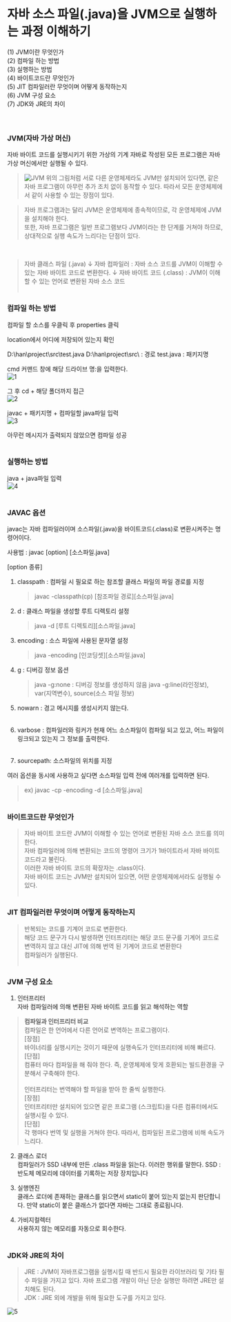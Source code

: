 # 자바 소스 파일(.java)을 JVM으로 실행하는 과정 이해하기

(1) JVM이란 무엇인가<br>
(2) 컴파일 하는 방법<br>
(3) 실행하는 방법<br>
(4) 바이트코드란 무엇인가<br>
(5) JIT 컴파일러란 무엇이며 어떻게 동작하는지<br>
(6) JVM 구성 요소<br>
(7) JDK와 JRE의 차이
<br><br><br>

### JVM(자바 가상 머신)

자바 바이트 코드를 실행시키기 위한 가상의 기계
자바로 작성된 모든 프로그램은 자바 가상 머신에서만 실행될 수 있다.

> ![JVM](https://user-images.githubusercontent.com/66400531/115671407-6f680d00-a385-11eb-83c6-edd39ed4df4e.PNG)
> 위의 그림처럼 서로 다른 운영체제라도 JVM만 설치되어 있다면, 같은 자바 프로그램이 아무런 추가 조치 없이 동작할 수 있다. 따라서 모든 운영체제에서 같이 사용할 수 있는 장점이 있다.

> 자바 프로그램과는 달리 JVM은 운영체제에 종속적이므로, 각 운영체제에 JVM을 설치해야 한다.<br> 또한, 자바 프로그램은 일반 프로그램보다 JVM이라는 한 단계를 거쳐야 하므로, 상대적으로 실행 속도가 느리다는 단점이 있다.

<br>

> 자바 클래스 파일 (.java)
> ↓
> 자바 컴파일러 : 자바 소스 코드를 JVM이 이해할 수 있는 자바 바이트 코드로 변환한다.
> ↓
> 자바 바이트 코드 (.class) : JVM이 이해할 수 있는 언어로 변환된 자바 소스 코드
> <br><br>

### 컴파일 하는 방법

컴파일 할 소스를 우클릭 후 properties 클릭

location에서 어디에 저장되어 있는지 확인

D:\han\project\src\test.java
D:\han\project\src\ : 경로
test.java : 패키지명

cmd 커맨드 창에 해당 드라이브 명:을 입력한다.<br>
![1](https://user-images.githubusercontent.com/66400531/115671213-3cbe1480-a385-11eb-8fb8-599cca6f49a2.PNG)

그 후 cd + 해당 폴더까지 접근<br>
![2](https://user-images.githubusercontent.com/66400531/115671370-66773b80-a385-11eb-8d64-e9f96e8d6594.PNG)

javac + 패키지명 + 컴파일할 java파일 입력<br>
![3](https://user-images.githubusercontent.com/66400531/115671376-6840ff00-a385-11eb-98f3-c5f378340f6e.PNG)

아무런 메시지가 출력되지 않았으면 컴파일 성공
<br><br>

### 실행하는 방법

java + java파일 입력<br>
![4](https://user-images.githubusercontent.com/66400531/115671391-6b3bef80-a385-11eb-8c4a-e50dba26b12a.PNG)
<br><br>

### JAVAC 옵션

javac는 자바 컴파일러이며 소스파일(.java)을 바이트코드(.class)로 변환시켜주는 명령어이다.

사용법 : javac [option] [소스파일.java]

[option 종류]

1. classpath : 컴파일 시 필요로 하는 참조할 클래스 파일의 파일 경로를 지정

   > javac -classpath(cp) [참조파일 경로][소스파일.java]

2. d : 클래스 파일을 생성할 루트 디렉토리 설정

   > java -d [루트 디렉토리][소스파일.java]

3. encoding : 소스 파일에 사용된 문자열 설정

   > java -encoding [인코딩셋][소스파일.java]

4. g : 디버깅 정보 옵션

   > java -g:none : 디버깅 정보를 생성하지 않음
   > java -g:line(라인정보), var(지역변수), source(소스 파일 정보)

5. nowarn : 경고 메시지를 생성시키지 않는다.<br><br>

6. varbose : 컴파일러와 링커가 현재 어느 소스파일이 컴파일 되고 있고, 어느 파일이 링크되고 있는지 그 정보를 출력한다.<br><br>

7. sourcepath: 소스파일의 위치를 지정

여러 옵션을 동시에 사용하고 싶다면 소스파일 입력 전에 여러개를 입력하면 된다.

> ex) javac -cp -encoding -d [소스파일.java]
> <br><br>

### 바이트코드란 무엇인가

> 자바 바이트 코드란 JVM이 이해할 수 있는 언어로 변환된 자바 소스 코드를 의미한다.<br>자바 컴파일러에 의해 변환되는 코드의 명령어 크기가 1바이트라서 자바 바이트 코드라고 불린다.<br>이러한 자바 바이트 코드의 확장자는 .class이다.<br>자바 바이트 코드는 JVM만 설치되어 있으면, 어떤 운영체제에서라도 실행될 수 있다.
> <br><br>

### JIT 컴파일러란 무엇이며 어떻게 동작하는지

> 반복되는 코드를 기계어 코드로 변환한다.<br>해당 코드 문구가 다시 발생하면 인터프리터는 해당 코드 문구를 기계어 코드로 변역하지 않고 대신 JIT에 의해 번역 된 기계어 코드로 변환한다<br>컴파일러가 실행된다.
> <br><br>

### JVM 구성 요소

1. 인터프리터<br>
   자바 컴파일러에 의해 변환된 자바 바이트 코드를 읽고 해석하는 역할

> <b>컴파일과 인터프리터 비교</b><br>컴파일은 한 언어에서 다른 언어로 변역하는 프로그램이다.<br>[장점]<br>바이너리를 실행시키는 것이기 때문에 실행속도가 인터프리터에 비해 빠르다.<br>[단점]<br>컴퓨터 마다 컴파일을 해 줘야 한다. 즉, 운영체제에 맞게 호환되는 빌드환경을 구분해서 구축해야 한다.<br><br>인터프리터는 번역해야 할 파일을 받아 한 줄씩 실행한다.<br>[장점]<br>인터프리터만 설치되어 있으면 같은 프로그램 (스크립트)을 다른 컴퓨터에서도 실행시킬 수 있다.<br>[단점]<br>각 행마다 번역 및 실행을 거쳐야 한다. 따라서, 컴파일된 프로그램에 비해 속도가 느리다.

2. 클래스 로더<br>
   컴파일러가 SSD 내부에 만든 .class 파일을 읽는다. 이러한 행위를 말한다.
   SSD : 반도체 메모리에 데이터를 기록하는 저장 장치입니다

3. 실행엔진<br>
   클래스 로더에 존재하는 클래스를 읽으면서 static이 붙어 있는지 없는지 판단합니다.
   만약 static이 붙은 클래스가 없다면 자바는 그대로 종료됩니다.

4. 가비지컬렉터<br>
   사용하지 않는 메모리를 자동으로 회수한다.
   <br><br>

### JDK와 JRE의 차이

> JRE : JVM이 자바프로그램을 실행시킬 때 반드시 필요한 라이브러리 및 기타 필수 파일을 가지고 있다. 자바 프로그램 개발이 아닌 단순 실행만 하려면 JRE만 설치해도 된다.<br> JDK : JRE 외에 개발을 위해 필요한 도구를 가지고 있다.

![5](https://user-images.githubusercontent.com/66400531/115671402-6d9e4980-a385-11eb-90d4-783dbdd952a4.PNG)
